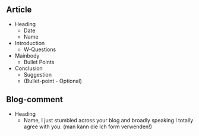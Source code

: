 ## Article
- Heading
	- Date
	- Name
- Introduction
	- W-Questions
- Mainbody
	- Bullet Points
- Conclusion
	- Suggestion
	- (Bullet-point - Optional)

## Blog-comment
- Heading
	- Name, I just stumbled across your blog and broadly speaking I totally agree with you. (man kann die Ich form verwenden!)

## 
